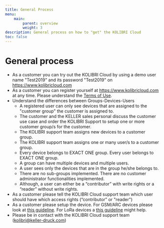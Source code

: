```yaml
---
title: General Process
menu:
    main:
        parent: overview
        weight: 3
description: General process on how to "get" the KOLIBRI Cloud
toc: false
---
```


# General process  
- As a customer you can try out the KOLIBRI Cloud by using a demo user name "Test2019" and its password "Test2019" on https://www.kolibricloud.com
- As a customer you can register yourself at https://www.kolibricloud.com at any time. Please understand the [Terms of Use](https://www.kolibricloud.ch/assets/ToS/AGB_KOLIBIR-Cloud_2018_e.pdf).  
- Understand the differences between Groups-Devices-Users
  - A registered user can only see devices that are assigned to the "customer group" the customer is assigned to.
  - The customer and the KELLER sales personal discuss the customer use case and order the KOLIBRI Support to setup one or more customer group/s for the customer.
  - The KOLIBRI support team assigns new devices to a customer group.
  - The KOLIBRI support team assigns one or many user/s to a customer group.
  - Every device belongs to EXACT ONE group. Every user belongs to EXACT ONE group.
  - A group can have multiple devices and multiple users.
  - A user sees only the devices that are in the group he/she belongs to.
  - There are no sub-groups implemented. There are no customer administrator functionalities implemented.
  - Although, a user can either be a “contributor” with write rights or a “reader” without write rights.
- As a customer please tell the KOLIBRI Cloud support team which user should have which access rights (“contributor” or "reader")
- As a customer please setup the device. For GSM/ARC devices please look at [this guideline](https://docs.kolibricloud.ch/sending-technology/gsm-technology/). For LoRa devices a [this guideline](https://docs.kolibricloud.ch/sending-technology/lora-technology/) might help.
- Please be in contact with the KOLIBRI Cloud support team (<kolibri@keller-druck.com>)
